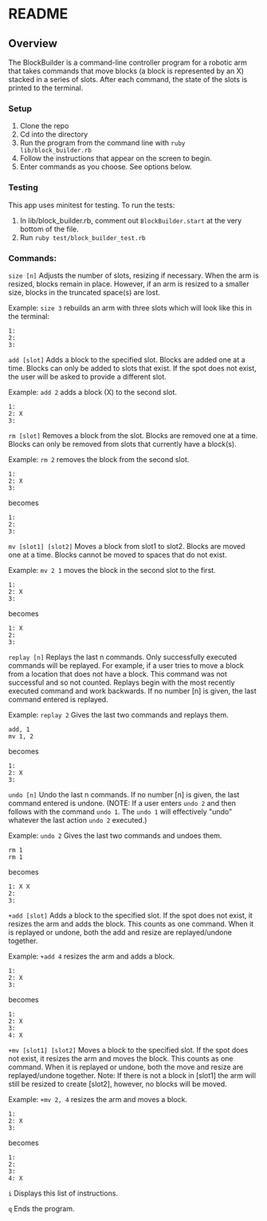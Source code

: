 # README

## Overview

The BlockBuilder is a command-line controller program for a robotic arm that takes commands that move blocks (a block is represented by an X) stacked in a series of slots. After each command, the state of the slots is printed to the terminal.  

### Setup
1. Clone the repo
2. Cd into the directory
3. Run the program from the command line with `ruby lib/block_builder.rb`  
4. Follow the instructions that appear on the screen to begin.
5. Enter commands as you choose. See options below.

### Testing

This app uses minitest for testing. To run the tests:
1. In lib/block_builder.rb, comment out `BlockBuilder.start` at the very bottom of the file. 
2. Run `ruby test/block_builder_test.rb`

### Commands:

`size [n]`
Adjusts the number of slots, resizing if necessary. When the arm is resized, blocks remain in place. However, if an arm is resized to a smaller size, blocks in the truncated space(s) are lost.

Example:
`size 3` rebuilds an arm with three slots which will look like this in the terminal:
```
1:
2:
3:
```
`add [slot]`
Adds a block to the specified slot. Blocks are added one at a time. Blocks can only be added to slots that exist. If the spot does not exist, the user will be asked to provide a different slot.

Example:
`add 2` adds a block (X) to the second slot.
```
1:
2: X
3:
```

`rm [slot]`
Removes a block from the slot. Blocks are removed one at a time. Blocks can only be removed from slots that currently have a block(s).

Example:
`rm 2` removes the block from the second slot.
```
1:
2: X
3:
```
becomes
```
1:
2:
3:
```

`mv [slot1] [slot2]`
Moves a block from slot1 to slot2. Blocks are moved one at a time. Blocks cannot be moved to spaces that do not exist.

Example:
`mv 2 1` moves the block in the second slot to the first.
```
1:
2: X
3:
```
becomes
```
1: X
2:
3:
```

`replay [n]`
Replays the last n commands. Only successfully executed commands will be replayed. For example, if a user tries to move a block from a location that does not have a block. This command was not successful and so not counted. Replays begin with the most recently executed command and work backwards. If no number [n] is given, the last command entered is replayed.

Example:
`replay 2` Gives the last two commands and replays them.
```
add, 1
mv 1, 2
```
becomes
```
1:
2: X
3:
```

`undo [n]`
Undo the last n commands. If no number [n] is given, the last command entered is undone. (NOTE: If a user enters `undo 2` and then follows with the command `undo 1`. The `undo 1` will effectively "undo" whatever the last action `undo 2` executed.)

Example:
`undo 2` Gives the last two commands and undoes them.
```
rm 1
rm 1
```
becomes
```
1: X X
2:
3:
```

`+add [slot]`
Adds a block to the specified slot. If the spot does not exist, it resizes the arm and adds the block. This counts as one command. When it is replayed or undone, both the add and resize are replayed/undone together.

Example:
`+add 4` resizes the arm and adds a block.
```
1:
2: X
3:
```
becomes
```
1:
2: X
3:
4: X
```

`+mv [slot1] [slot2]`
Moves a block to the specified slot. If the spot does not exist, it resizes the arm and moves the block. This counts as one command. When it is replayed or undone, both the move and resize are replayed/undone together. Note: If there is not a block in [slot1] the arm will still be resized to create [slot2], however, no blocks will be moved.

Example:
`+mv 2, 4` resizes the arm and moves a block.
```
1:
2: X
3:
```
becomes
```
1:
2:
3:
4: X
```

`i` Displays this list of instructions.

`q` Ends the program.
